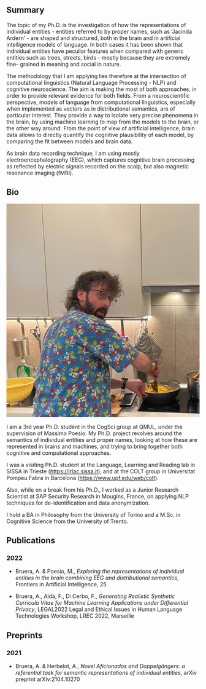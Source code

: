 ## Summary

The topic of my Ph.D. is the investigation of how the representations of individual entities - entities referred to by proper names, such as ’Jacinda Ardern’ - are shaped and structured, both in the brain and in artificial intelligence models of language. In both cases it has been shown that individual entities have peculiar features when compared with generic entities such as trees, streets, birds - mostly because they are extremely fine- grained in meaning and social in nature.

The methodology that I am applying lies therefore at the intersection of computational linguistics (Natural Language Processing - NLP) and cognitive neuroscience. The aim is making the most of both approaches, in order to provide relevant evidence for both fields. From a neuroscientific perspective, models of language from computational linguistics, especially when implemented as vectors as in distributional semantics, are of particular interest. They provide a way to isolate very precise phenomena in the brain, by using machine learning to map from the models to the brain, or the other way around. From the point of view of artificial intelligence, brain data allows to directly quantify the cognitive plausibility of each model, by comparing the fit between models and brain data.

As brain data recording technique, I am using mostly electroencephalography (EEG), which captures cognitive brain processing as reflected by electric signals recorded on the scalp, but also magnetic resonance imaging (fMRI).

## Bio

![Sandwich](cover.jpg)

I am a 3rd year Ph.D. student in the CogSci group at QMUL, under the supervision of Massimo Poesio. My Ph.D. project revolves around the semantics of individual entities and proper names, looking at how these are represented in brains and machines, and trying to bring together both cognitive and computational approaches. 

I was a visiting Ph.D. student at the Language, Learning and Reading lab in SISSA in Trieste (https://lrlac.sissa.it), and at the COLT group in Universitat Pompeu Fabra in Barcelona (https://www.upf.edu/web/colt). 

Also, while on a break from his Ph.D., I worked as a Junior Research Scientist at SAP Security Research in Mougins, France, on applying NLP techniques for de-identification and data anonymization. 

I hold a BA in Philosophy from the University of Torino and a M.Sc. in Cognitive Science from the University of Trento.

## Publications

### 2022

- Bruera, A. & Poesio, M., _Exploring the representations of individual entities in the brain combining EEG and distributional semantics_, Frontiers in Artificial Intelligence, 25

- Bruera, A., Aldà, F., Di Cerbo, F., _Generating Realistic Synthetic Curricula Vitae for Machine Learning Applications under Differential Privacy_, LEGAL2022 Legal and Ethical Issues in Human Language Technologies Workshop, LREC 2022, Marseille

## Preprints

### 2021

- Bruera, A. & Herbelot, A., _Novel Aficionados and Doppelgängers: a referential task for semantic representations of individual entities_, arXiv preprint arXiv:2104.10270
